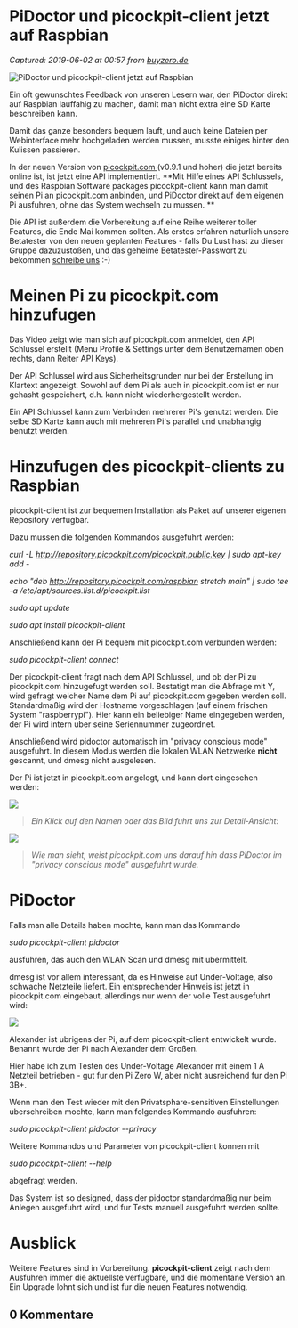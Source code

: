 # PiDoctor und picockpit-client jetzt auf Raspbian

_Captured: 2019-06-02 at 00:57 from [buyzero.de](https://buyzero.de/blogs/news/pidoctor-und-picockpit-client-jetzt-auf-raspbian?omnisendAttributionID=email_campaign_5cf17a1c8653ed7e1c593115&omnisendContactID=597763cf47fbc0f7fccab6d8&omnisendScopeID=59776357597ed775e8ab6865_2_15601473&utm_campaign=campaign%3A+Pi+Zero+W+mods+%285cf17a1c8653ed7e1c593115%29&utm_medium=email&utm_source=omnisend)_

![PiDoctor und picockpit-client jetzt auf Raspbian](https://cdn.shopify.com/s/files/1/1560/1473/articles/pione_2048x.png?v=1556897091)

Ein oft gewunschtes Feedback von unseren Lesern war, den PiDoctor direkt auf Raspbian lauffahig zu machen, damit man nicht extra eine SD Karte beschreiben kann.

Damit das ganze besonders bequem lauft, und auch keine Dateien per Webinterface mehr hochgeladen werden mussen, musste einiges hinter den Kulissen passieren.

In der neuen Version von [picockpit.com ](https://www.picockpit.com/)(v0.9.1 und hoher) die jetzt bereits online ist, ist jetzt eine API implementiert. **Mit Hilfe eines API Schlussels, und des Raspbian Software packages picockpit-client kann man damit seinen Pi an picockpit.com anbinden, und PiDoctor direkt auf dem eigenen Pi ausfuhren, ohne das System wechseln zu mussen. **

Die API ist außerdem die Vorbereitung auf eine Reihe weiterer toller Features, die Ende Mai kommen sollten. Als erstes erfahren naturlich unsere Betatester von den neuen geplanten Features - falls Du Lust hast zu dieser Gruppe dazuzustoßen, und das geheime Betatester-Passwort zu bekommen [schreibe uns](https://buyzero.de/pages/kontakt) :-)

# Meinen Pi zu picockpit.com hinzufugen

Das Video zeigt wie man sich auf picockpit.com anmeldet, den API Schlussel erstellt (Menu Profile & Settings unter dem Benutzernamen oben rechts, dann Reiter API Keys).

Der API Schlussel wird aus Sicherheitsgrunden nur bei der Erstellung im Klartext angezeigt. Sowohl auf dem Pi als auch in picockpit.com ist er nur gehasht gespeichert, d.h. kann nicht wiederhergestellt werden.

Ein API Schlussel kann zum Verbinden mehrerer Pi's genutzt werden. Die selbe SD Karte kann auch mit mehreren Pi's parallel und unabhangig benutzt werden.

# Hinzufugen des picockpit-clients zu Raspbian

picockpit-client ist zur bequemen Installation als Paket auf unserer eigenen Repository verfugbar.

Dazu mussen die folgenden Kommandos ausgefuhrt werden:

_curl -L http://repository.picockpit.com/picockpit.public.key | sudo apt-key add -_

_echo "deb http://repository.picockpit.com/raspbian stretch main" | sudo tee -a /etc/apt/sources.list.d/picockpit.list_

_sudo apt update_

_sudo apt install picockpit-client_

Anschließend kann der Pi bequem mit picockpit.com verbunden werden:

_sudo picockpit-client connect_

Der picockpit-client fragt nach dem API Schlussel, und ob der Pi zu picockpit.com hinzugefugt werden soll. Bestatigt man die Abfrage mit Y, wird gefragt welcher Name dem Pi auf picockpit.com gegeben werden soll. Standardmaßig wird der Hostname vorgeschlagen (auf einem frischen System "raspberrypi"). Hier kann ein beliebiger Name eingegeben werden, der Pi wird intern uber seine Seriennummer zugeordnet.

Anschließend wird pidoctor automatisch im "privacy conscious mode" ausgefuhrt. In diesem Modus werden die lokalen WLAN Netzwerke **nicht** gescannt, und dmesg nicht ausgelesen.

Der Pi ist jetzt in picockpit.com angelegt, und kann dort eingesehen werden:

![](https://cdn.shopify.com/s/files/1/1560/1473/files/pione_large.png?v=1556896280)

> _Ein Klick auf den Namen oder das Bild fuhrt uns zur Detail-Ansicht:_

![](https://cdn.shopify.com/s/files/1/1560/1473/files/details_large.png?v=1556896354)

> _Wie man sieht, weist picockpit.com uns darauf hin dass PiDoctor im "privacy conscious mode" ausgefuhrt wurde._

# PiDoctor

Falls man alle Details haben mochte, kann man das Kommando

_sudo picockpit-client pidoctor_

ausfuhren, das auch den WLAN Scan und dmesg mit ubermittelt.

dmesg ist vor allem interessant, da es Hinweise auf Under-Voltage, also schwache Netzteile liefert. Ein entsprechender Hinweis ist jetzt in picockpit.com eingebaut, allerdings nur wenn der volle Test ausgefuhrt wird:

![](https://cdn.shopify.com/s/files/1/1560/1473/files/undervoltage-detected_large.png?v=1556896470)

Alexander ist ubrigens der Pi, auf dem picockpit-client entwickelt wurde. Benannt wurde der Pi nach Alexander dem Großen.

Hier habe ich zum Testen des Under-Voltage Alexander mit einem 1 A Netzteil betrieben - gut fur den Pi Zero W, aber nicht ausreichend fur den Pi 3B+.

Wenn man den Test wieder mit den Privatsphare-sensitiven Einstellungen uberschreiben mochte, kann man folgendes Kommando ausfuhren:

_sudo picockpit-client pidoctor --privacy_

Weitere Kommandos und Parameter von picockpit-client konnen mit

_sudo picockpit-client --help_

abgefragt werden.

Das System ist so designed, dass der pidoctor standardmaßig nur beim Anlegen ausgefuhrt wird, und fur Tests manuell ausgefuhrt werden sollte.

# Ausblick

Weitere Features sind in Vorbereitung. **picockpit-client** zeigt nach dem Ausfuhren immer die aktuellste verfugbare, und die momentane Version an. Ein Upgrade lohnt sich und ist fur die neuen Features notwendig.

## 0 Kommentare
